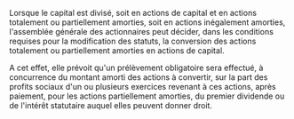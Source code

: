   
 Lorsque le capital est divisé, soit en actions de capital et en actions totalement ou partiellement amorties, soit en actions inégalement amorties, l'assemblée générale des actionnaires peut décider, dans les conditions requises pour la modification des statuts, la conversion des actions totalement ou partiellement amorties en actions de capital.  

  
 A cet effet, elle prévoit qu'un prélèvement obligatoire sera effectué, à concurrence du montant amorti des actions à convertir, sur la part des profits sociaux d'un ou plusieurs exercices revenant à ces actions, après paiement, pour les actions partiellement amorties, du premier dividende ou de l'intérêt statutaire auquel elles peuvent donner droit.  
